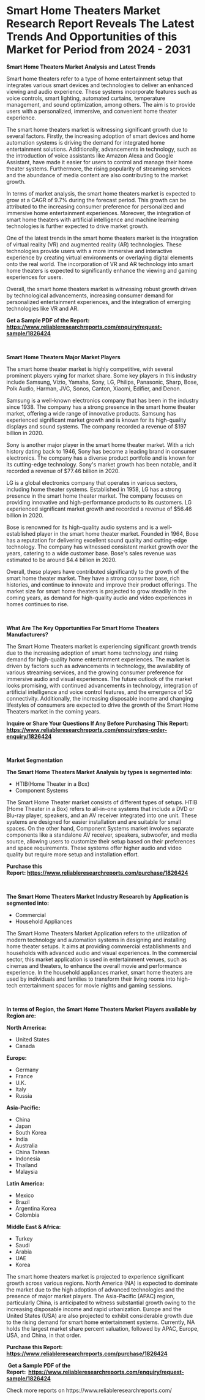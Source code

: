 <p><h1>Smart Home Theaters Market Research Report Reveals The Latest Trends And Opportunities of this Market for Period from 2024 - 2031</h1></p><p><strong>Smart Home Theaters Market Analysis and Latest Trends</strong></p>
<p><p>Smart home theaters refer to a type of home entertainment setup that integrates various smart devices and technologies to deliver an enhanced viewing and audio experience. These systems incorporate features such as voice controls, smart lighting, automated curtains, temperature management, and sound optimization, among others. The aim is to provide users with a personalized, immersive, and convenient home theater experience.</p><p>The smart home theaters market is witnessing significant growth due to several factors. Firstly, the increasing adoption of smart devices and home automation systems is driving the demand for integrated home entertainment solutions. Additionally, advancements in technology, such as the introduction of voice assistants like Amazon Alexa and Google Assistant, have made it easier for users to control and manage their home theater systems. Furthermore, the rising popularity of streaming services and the abundance of media content are also contributing to the market growth.</p><p>In terms of market analysis, the smart home theaters market is expected to grow at a CAGR of 9.7% during the forecast period. This growth can be attributed to the increasing consumer preference for personalized and immersive home entertainment experiences. Moreover, the integration of smart home theaters with artificial intelligence and machine learning technologies is further expected to drive market growth.</p><p>One of the latest trends in the smart home theaters market is the integration of virtual reality (VR) and augmented reality (AR) technologies. These technologies provide users with a more immersive and interactive experience by creating virtual environments or overlaying digital elements onto the real world. The incorporation of VR and AR technology into smart home theaters is expected to significantly enhance the viewing and gaming experiences for users.</p><p>Overall, the smart home theaters market is witnessing robust growth driven by technological advancements, increasing consumer demand for personalized entertainment experiences, and the integration of emerging technologies like VR and AR.</p></p>
<p><strong>Get a Sample PDF of the Report:&nbsp; <a href="https://www.reliableresearchreports.com/enquiry/request-sample/1826424">https://www.reliableresearchreports.com/enquiry/request-sample/1826424</a></strong></p>
<p>&nbsp;</p>
<p><strong>Smart Home Theaters Major Market Players</strong></p>
<p><p>The smart home theater market is highly competitive, with several prominent players vying for market share. Some key players in this industry include Samsung, Vizio, Yamaha, Sony, LG, Philips, Panasonic, Sharp, Bose, Polk Audio, Harman, JVC, Sonos, Canton, Xiaomi, Edifier, and Denon. </p><p>Samsung is a well-known electronics company that has been in the industry since 1938. The company has a strong presence in the smart home theater market, offering a wide range of innovative products. Samsung has experienced significant market growth and is known for its high-quality displays and sound systems. The company recorded a revenue of $197 billion in 2020.</p><p>Sony is another major player in the smart home theater market. With a rich history dating back to 1946, Sony has become a leading brand in consumer electronics. The company has a diverse product portfolio and is known for its cutting-edge technology. Sony's market growth has been notable, and it recorded a revenue of $77.46 billion in 2020.</p><p>LG is a global electronics company that operates in various sectors, including home theater systems. Established in 1958, LG has a strong presence in the smart home theater market. The company focuses on providing innovative and high-performance products to its customers. LG experienced significant market growth and recorded a revenue of $56.46 billion in 2020.</p><p>Bose is renowned for its high-quality audio systems and is a well-established player in the smart home theater market. Founded in 1964, Bose has a reputation for delivering excellent sound quality and cutting-edge technology. The company has witnessed consistent market growth over the years, catering to a wide customer base. Bose's sales revenue was estimated to be around $4.4 billion in 2020.</p><p>Overall, these players have contributed significantly to the growth of the smart home theater market. They have a strong consumer base, rich histories, and continue to innovate and improve their product offerings. The market size for smart home theaters is projected to grow steadily in the coming years, as demand for high-quality audio and video experiences in homes continues to rise.</p></p>
<p>&nbsp;</p>
<p><strong>What Are The Key Opportunities For Smart Home Theaters Manufacturers?</strong></p>
<p><p>The Smart Home Theaters market is experiencing significant growth trends due to the increasing adoption of smart home technology and rising demand for high-quality home entertainment experiences. The market is driven by factors such as advancements in technology, the availability of various streaming services, and the growing consumer preference for immersive audio and visual experiences. The future outlook of the market looks promising, with continued advancements in technology, integration of artificial intelligence and voice control features, and the emergence of 5G connectivity. Additionally, the increasing disposable income and changing lifestyles of consumers are expected to drive the growth of the Smart Home Theaters market in the coming years.</p></p>
<p><strong>Inquire or Share Your Questions If Any Before Purchasing This Report: <a href="https://www.reliableresearchreports.com/enquiry/pre-order-enquiry/1826424">https://www.reliableresearchreports.com/enquiry/pre-order-enquiry/1826424</a></strong></p>
<p>&nbsp;</p>
<p><strong>Market Segmentation</strong></p>
<p><strong>The Smart Home Theaters Market Analysis by types is segmented into:</strong></p>
<p><ul><li>HTIB(Home Theater in a Box)</li><li>Component Systems</li></ul></p>
<p><p>The Smart Home Theater market consists of different types of setups. HTIB (Home Theater in a Box) refers to all-in-one systems that include a DVD or Blu-ray player, speakers, and an AV receiver integrated into one unit. These systems are designed for easier installation and are suitable for small spaces. On the other hand, Component Systems market involves separate components like a standalone AV receiver, speakers, subwoofer, and media source, allowing users to customize their setup based on their preferences and space requirements. These systems offer higher audio and video quality but require more setup and installation effort.</p></p>
<p><strong>Purchase this Report:&nbsp;<a href="https://www.reliableresearchreports.com/purchase/1826424">https://www.reliableresearchreports.com/purchase/1826424</a></strong></p>
<p>&nbsp;</p>
<p><strong>The Smart Home Theaters Market Industry Research by Application is segmented into:</strong></p>
<p><ul><li>Commercial</li><li>Household Appliances</li></ul></p>
<p><p>The Smart Home Theaters Market Application refers to the utilization of modern technology and automation systems in designing and installing home theater setups. It aims at providing commercial establishments and households with advanced audio and visual experiences. In the commercial sector, this market application is used in entertainment venues, such as cinemas and theaters, to enhance the overall movie and performance experience. In the household appliances market, smart home theaters are used by individuals and families to transform their living rooms into high-tech entertainment spaces for movie nights and gaming sessions.</p></p>
<p>&nbsp;</p>
<p><strong>In terms of Region, the Smart Home Theaters Market Players available by Region are:</strong></p>
<p>
    <p> <strong> North America: </strong>
        <ul>
            <li>United States</li>
            <li>Canada</li>
        </ul>
        </p> 
    <p> <strong> Europe: </strong>
        <ul>
            <li>Germany</li>
            <li>France</li>
            <li>U.K.</li>
            <li>Italy</li>
            <li>Russia</li>
        </ul>
        </p> 
    <p> <strong> Asia-Pacific: </strong>
        <ul>
            <li>China</li>
            <li>Japan</li>
            <li>South Korea</li>
            <li>India</li>
            <li>Australia</li>
            <li>China Taiwan</li>
            <li>Indonesia</li>
            <li>Thailand</li>
            <li>Malaysia</li>
        </ul>
        </p> 
    <p> <strong> Latin America: </strong>
        <ul>
            <li>Mexico</li>
            <li>Brazil</li>
            <li>Argentina Korea</li>
            <li>Colombia</li>
        </ul>
        </p> 
    <p> <strong> Middle East & Africa: </strong>
        <ul>
            <li>Turkey</li>
            <li>Saudi</li>
            <li>Arabia</li>
            <li>UAE</li>
            <li>Korea</li>
        </ul>
    </p>
    </p>
<p><p>The smart home theaters market is projected to experience significant growth across various regions. North America (NA) is expected to dominate the market due to the high adoption of advanced technologies and the presence of major market players. The Asia-Pacific (APAC) region, particularly China, is anticipated to witness substantial growth owing to the increasing disposable income and rapid urbanization. Europe and the United States (USA) are also projected to exhibit considerable growth due to the rising demand for smart home entertainment systems. Currently, NA holds the largest market share percent valuation, followed by APAC, Europe, USA, and China, in that order.</p></p>
<p><strong>Purchase this Report: <a href="https://www.reliableresearchreports.com/purchase/1826424">https://www.reliableresearchreports.com/purchase/1826424</a></strong></p>
<p>&nbsp;<strong>Get a Sample PDF of the Report:&nbsp;&nbsp;<a href="https://www.reliableresearchreports.com/enquiry/request-sample/1826424">https://www.reliableresearchreports.com/enquiry/request-sample/1826424</a></strong></p>
<p><strong></strong></p>
<p>Check more reports on https://www.reliableresearchreports.com/</p>